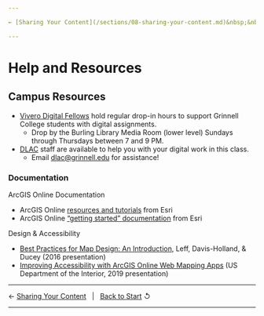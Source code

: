 ```yaml
---

← [Sharing Your Content](/sections/08-sharing-your-content.md)&nbsp;&nbsp;&nbsp;|&nbsp;&nbsp;&nbsp;[Back to Start](../README.md) ↺

---
```



# Help and Resources
## Campus Resources
* [Vivero Digital Fellows](https://vivero.sites.grinnell.edu/peer-mentoring/) hold regular drop-in hours to support Grinnell College students with digital assignments.
    * Drop by the Burling Library Media Room (lower level) Sundays through Thursdays between 7 and 9 PM.
* [DLAC](https://dlac.grinnell.edu/) staff are available to help you with your digital work in this class.
    * Email dlac@grinnell.edu for assistance!

### Documentation
ArcGIS Online Documentation
* ArcGIS Online [resources and tutorials](https://www.esri.com/en-us/arcgis/products/arcgis-online/resources) from Esri​
* ArcGIS Online [“getting started” documentation](https://doc.arcgis.com/en/arcgis-online/get-started/get-started.htm) from Esri​

Design & Accessibility
* [Best Practices for Map Design: An Introduction](https://proceedings.esri.com/library/userconf/fed16/papers/fed_86.pdf), Leff, Davis-Holland, & Ducey (2016 presentation)
* [Improving Accessibility with ArcGIS Online Web Mapping Apps](https://www.doi.gov/ocio/section508/video3) (US Department of the Interior, 2019 presentation)

---

← [Sharing Your Content](/sections/08-sharing-your-content.md)&nbsp;&nbsp;&nbsp;|&nbsp;&nbsp;&nbsp;[Back to Start](../README.md) ↺

---
